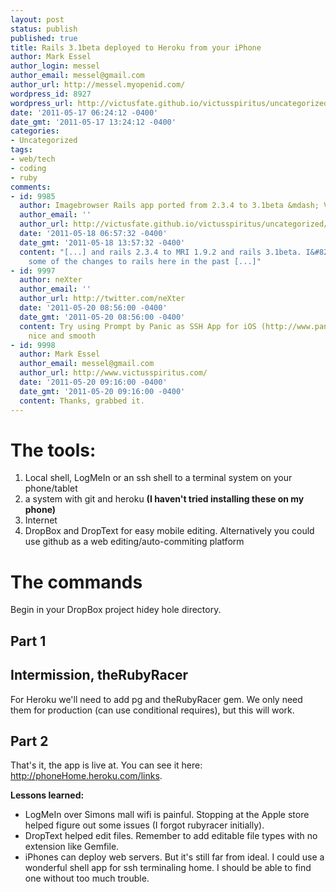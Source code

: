 ```yaml
---
layout: post
status: publish
published: true
title: Rails 3.1beta deployed to Heroku from your iPhone
author: Mark Essel
author_login: messel
author_email: messel@gmail.com
author_url: http://messel.myopenid.com/
wordpress_id: 8927
wordpress_url: http://victusfate.github.io/victusspiritus/uncategorized/2011/05/17/rails-3-1beta-deployed-to-heroku-from-your-iphone/
date: '2011-05-17 06:24:12 -0400'
date_gmt: '2011-05-17 13:24:12 -0400'
categories:
- Uncategorized
tags:
- web/tech
- coding
- ruby
comments:
- id: 9985
  author: Imagebrowser Rails app ported from 2.3.4 to 3.1beta &mdash; Victus Spiritus
  author_email: ''
  author_url: http://victusfate.github.io/victusspiritus/uncategorized/2011/05/18/imagebrowser-rails-app-ported-from-2-3-4-to-3-1beta/
  date: '2011-05-18 06:57:32 -0400'
  date_gmt: '2011-05-18 13:57:32 -0400'
  content: "[...] and rails 2.3.4 to MRI 1.9.2 and rails 3.1beta. I&#8217;ve discussed
    some of the changes to rails here in the past [...]"
- id: 9997
  author: neXter
  author_email: ''
  author_url: http://twitter.com/neXter
  date: '2011-05-20 08:56:00 -0400'
  date_gmt: '2011-05-20 08:56:00 -0400'
  content: Try using Prompt by Panic as SSH App for iOS (http://www.panic.com/blog/2011/04/introducing-prompt-ssh-for-ios/)
    nice and smooth
- id: 9998
  author: Mark Essel
  author_email: messel@gmail.com
  author_url: http://www.victusspiritus.com/
  date: '2011-05-20 09:16:00 -0400'
  date_gmt: '2011-05-20 09:16:00 -0400'
  content: Thanks, grabbed it.
---
```

<h1>The tools:</h1>
<ol>
<li>Local shell, LogMeIn or an ssh shell to a terminal system on your phone/tablet</li>
<li>a system with git and heroku <strong>(I haven't tried installing these on my phone)</strong></li>
<li>Internet</li>
<li>DropBox and DropText for easy mobile editing. Alternatively you could use github as a web editing/auto-commiting platform</li>
</ol>
<h1>The commands</h1>
<p>Begin in your DropBox project hidey hole directory.</p>
<h2>Part 1</h2>
<p><script src="https://gist.github.com/976382.js"> </script></p>
<h2>Intermission, theRubyRacer</h2>
<p>For Heroku we'll need to add pg and theRubyRacer gem. We only need them for production (can use conditional requires), but this  will work. </p>
<p><script src="https://gist.github.com/976408.js"> </script></p>
<h2>Part 2</h2>
<p><script src="https://gist.github.com/976391.js"> </script></p>
<p>That's it, the app is live at. You can see it here: <a href="http://phoneHome.heroku.com/links">http://phoneHome.heroku.com/links</a>.</p>
<p><b>Lessons learned:</b></p>
<ul>
<li>LogMeIn over Simons mall wifi is painful. Stopping at the Apple store helped figure out some issues (I forgot rubyracer initially).</li>
<li>DropText helped edit files. Remember to add editable file types with no extension like Gemfile.</li>
<li>iPhones can deploy web servers. But it's still far from ideal. I could use a wonderful shell app for ssh terminaling home. I should be able to find one without too much trouble.</li>
</ul>
<p><script type="text/javascript" src="https://ajax.googleapis.com/ajax/libs/jquery/1.5.1/jquery.min.js"></script><br />
<script type="text/javascript" src="https://ajax.googleapis.com/ajax/libs/jqueryui/1.8.10/jquery-ui.min.js"></script><br />
<script type="text/javascript"<br />
src="https://gist.github.com/raw/949945/1468755b2659aa0206ef4b0060100b152f44a8d3/growingdivs.js"></script></p>
